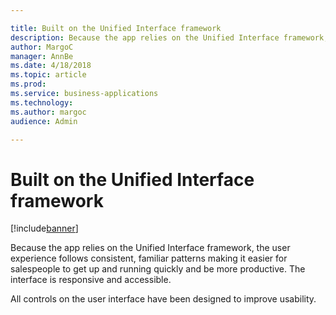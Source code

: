```yaml
---

title: Built on the Unified Interface framework
description: Because the app relies on the Unified Interface framework, the user experience follows consistent, familiar patterns making it easier for salespeople to get up and running quickly and be more productive.
author: MargoC
manager: AnnBe
ms.date: 4/18/2018
ms.topic: article
ms.prod: 
ms.service: business-applications
ms.technology: 
ms.author: margoc
audience: Admin

---
```

#  Built on the Unified Interface framework




[!include[banner](../../../includes/banner.md)]

Because the app relies on the Unified Interface framework, the user experience
follows consistent, familiar patterns making it easier for salespeople to get up
and running quickly and be more productive. The interface is responsive and
accessible.

All controls on the user interface have been designed to improve usability.
